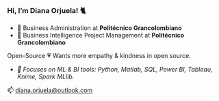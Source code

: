 ### Hi, I’m Diana Orjuela! :cat2:

- :baggage_claim: Business Administration at **Politécnico Grancolombiano**
- :gem: Business Intelligence Project Management at **Politécnico Grancolombiano**

Open-Source :heartpulse: 
Wants more empathy & kindness in open source. 
- *:dart: Focuses on ML & BI tools: Python, Matlab, SQL, Power BI, Tableau, Knime, Spark MLlib.*

📫 diana.orjuela@outlook.com
<!--
**DIANA-7/DIANA-7** is a ✨ _special_ ✨ repository because its `README.md` (this file) appears on your GitHub profile.

Here are some ideas to get you started:

- 🔭 I’m currently working on ...
- 🌱 I’m currently learning ...
- 👯 I’m looking to collaborate on ...
- 🤔 I’m looking for help with ...
- 💬 Ask me about ...
- 📫 How to reach me: ...
- 😄 Pronouns: ...
- ⚡ Fun fact: ...
-->
